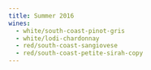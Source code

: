 ```yaml
---
title: Summer 2016
wines:
  - white/south-coast-pinot-gris
  - white/lodi-chardonnay
  - red/south-coast-sangiovese
  - red/south-coast-petite-sirah-copy
---
```



